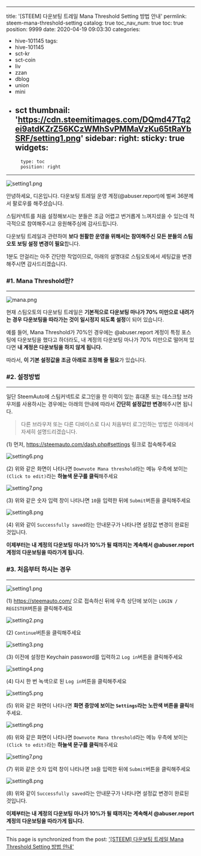 
---
title: '[STEEM] 다운보팅 트레일 Mana Threshold Setting 방법 안내'
permlink: steem-mana-threshold-setting
catalog: true
toc_nav_num: true
toc: true
position: 9999
date: 2020-04-19 09:03:30
categories:
- hive-101145
tags:
- hive-101145
- sct-kr
- sct-coin
- liv
- zzan
- dblog
- union
- mini
- sct
thumbnail: 'https://cdn.steemitimages.com/DQmd47Tq2ei9atdKZrZ56KCzWMhSvPMMaVzKu65tRaYbSRF/setting1.png'
sidebar:
    right:
        sticky: true
widgets:
    -
        type: toc
        position: right
---


![setting1.png](https://cdn.steemitimages.com/DQmd47Tq2ei9atdKZrZ56KCzWMhSvPMMaVzKu65tRaYbSRF/setting1.png)

안녕하세요, 디온입니다. 다운보팅 트레일 운영 계정(@abuser.report)에 벌써 36분께서 팔로우를 해주셨습니다. 

스팀커넥트를 처음 설정해보시는 분들은 조금 어렵고 번거롭게 느껴지셨을 수 있는데 적극적으로 참여해주시고 응원해주심에 감사드립니다.

다운보팅 트레일과 관련하여 **보다 원활한 운영을 위해서는 참여해주신 모든 분들의 스팀오토 보팅 설정 변경이 필요**합니다. 

1분도 안걸리는 아주 간단한 작업이므로, 아래의 설명대로 스팀오토에서 세팅값을 변경해주시면 감사드리겠습니다. 

### #1. Mana Threshold란?
---
![mana.png](https://cdn.steemitimages.com/DQmdrK46xGB7v1rb3ztxacdNv4aPZmszVuTUe5YqzC4d5Rj/mana.png)

현재 스팀오토의 다운보팅 트레일은 **기본적으로 다운보팅 마나가 70% 미만으로 내려가는 경우 다운보팅을 따라가는 것이 일시정지 되도록 설정**이 되어 있습니다.

예를 들어, Mana Threshold가 70%인 경우에는 @abuser.report 계정이 특정 포스팅에 다운보팅을 했다고 하더라도, 내 계정의 다운보팅 마나가 70% 미만으로 떨어져 있다면 **내 계정은 다운보팅을 하지 않게 됩니다.**

따라서, **이 기본 설정값을 조금 아래로 조정해 줄 필요**가 있습니다.

### #2. 설정방법
---

일단 SteemAuto에 스팀커넥트로 로그인을 한 이력이 있는 휴대폰 또는 데스크탑 브라우저를 사용하시는 경우에는 아래의 안내에 따라서 **간단히 설정값만 변경**해주시면 됩니다.

> 다른 브라우저 또는 다른 디바이스로 다시 처음부터 로그인하는 방법은 아래에서 자세히 설명드리겠습니다.

(1) 먼저, https://steemauto.com/dash.php#settings 링크로 접속해주세요


![setting6.png](https://cdn.steemitimages.com/DQmPtteEerWU8niJN9YgeaE5diXMPLJi1WvT3X2Bzcy9m34/setting6.png)

(2) 위와 같은 화면이 나타나면 `Downvote Mana threshold`라는 메뉴 우측에 보이는 `(Click to edit)`라는 **하늘색 문구를 클릭**해주세요


![setting7.png](https://cdn.steemitimages.com/DQmZcYWFUH5vgQyW2btLe3GDwoEDDNNCsd33N31iAK8uS2G/setting7.png)

(3) 위와 같은 숫자 입력 창이 나타나면 `10`을 입력한 뒤에 `Submit`버튼을 클릭해주세요

![setting8.png](https://cdn.steemitimages.com/DQmWMnwS1FQ5EH1eTstKXJTWc8KQX3DwnuwHAkHUxc8j26a/setting8.png)

(4) 위와 같이 `Successfully saved`라는 안내문구가 나타나면 설정값 변경이 완료된 것입니다.

**이제부터는 내 계정의 다운보팅 마나가 10%가 될 때까지는 계속해서 @abuser.report 계정의 다운보팅을 따라가게 됩니다.**


### #3. 처음부터 하시는 경우
---
![setting1.png](https://cdn.steemitimages.com/DQmd47Tq2ei9atdKZrZ56KCzWMhSvPMMaVzKu65tRaYbSRF/setting1.png)

(1) https://steemauto.com/ 으로 접속하신 뒤에 우측 상단에 보이는 `LOGIN / REGISTER`버튼을 클릭해주세요

![setting2.png](https://cdn.steemitimages.com/DQmTinek9oc21Gm5fus6rcWPeLJurZkhE61ZKmtRPuKGP1Z/setting2.png)

(2) `Continue`버튼을 클릭해주세요


![setting3.png](https://cdn.steemitimages.com/DQmWaW5LZGDSKrPB2nZie1KjX3XYtT7N1pXFhHRcWryiEf9/setting3.png)

(3) 이전에 설정한 Keychain password를 입력하고 `Log in`버튼을 클릭해주세요


![setting4.png](https://cdn.steemitimages.com/DQmV2XwqHZSeyDAQ9kmNeBzsxzsHWyoEeFFqoA6noXwUuhb/setting4.png)

(4) 다시 한 번 녹색으로 된 `Log in`버튼을 클릭해주세요


![setting5.png](https://cdn.steemitimages.com/DQmS9TzXpUssVGx4nyxaYzq2W1MUxKSdCsUhvFmLruvkncK/setting5.png)

(5) 위와 같은 화면이 나타나면 **화면 중앙에 보이는 `Settings`라는 노란색 버튼을 클릭**해주세요.


![setting6.png](https://cdn.steemitimages.com/DQmPtteEerWU8niJN9YgeaE5diXMPLJi1WvT3X2Bzcy9m34/setting6.png)

(6) 위와 같은 화면이 나타나면 `Downvote Mana threshold`라는 메뉴 우측에 보이는 `(Click to edit)`라는 **하늘색 문구를 클릭**해주세요


![setting7.png](https://cdn.steemitimages.com/DQmZcYWFUH5vgQyW2btLe3GDwoEDDNNCsd33N31iAK8uS2G/setting7.png)

(7) 위와 같은 숫자 입력 창이 나타나면 `10`을 입력한 뒤에 `Submit`버튼을 클릭해주세요

![setting8.png](https://cdn.steemitimages.com/DQmWMnwS1FQ5EH1eTstKXJTWc8KQX3DwnuwHAkHUxc8j26a/setting8.png)

(8) 위와 같이 `Successfully saved`라는 안내문구가 나타나면 설정값 변경이 완료된 것입니다.

**이제부터는 내 계정의 다운보팅 마나가 10%가 될 때까지는 계속해서 @abuser.report 계정의 다운보팅을 따라가게 됩니다.**

- - -

This page is synchronized from the post: ['[STEEM] 다운보팅 트레일 Mana Threshold Setting 방법 안내'](https://steemit.com/@donekim/steem-mana-threshold-setting)
